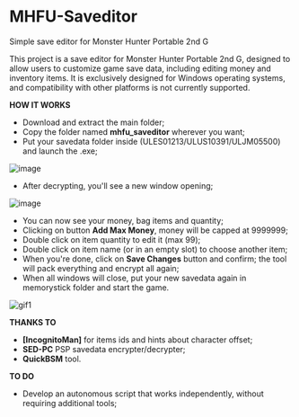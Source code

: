 # MHFU-Saveditor
Simple save editor for Monster Hunter Portable 2nd G

This project is a save editor for Monster Hunter Portable 2nd G, designed to allow users to customize game save data, including editing money and inventory items. It is exclusively designed for Windows operating systems, and compatibility with other platforms is not currently supported.

**HOW IT WORKS**

- Download and extract the main folder;
- Copy the folder named **mhfu_saveditor** wherever you want;
- Put your savedata folder inside (ULES01213/ULUS10391/ULJM05500) and launch the .exe;

![image](https://github.com/user-attachments/assets/14024f60-34af-483d-b7ef-288d5179fb2b)

- After decrypting, you'll see a new window opening;

![image](https://github.com/user-attachments/assets/9b2a6b37-f443-45c3-81b0-38c384b2e2a0)

- You can now see your money, bag items and quantity; 
- Clicking on button **Add Max Money**, money will be capped at 9999999;
- Double click on item quantity to edit it (max 99);
- Double click on item name (or in an empty slot) to choose another item;
- When you're done, click on **Save Changes** button and confirm; the tool will pack everything and encrypt all again;
- When all windows will close, put your new savedata again in memorystick folder and start the game.

![gif1](https://github.com/user-attachments/assets/a26fa453-fc97-4586-b102-f868261bcc0e)

**THANKS TO**

- **[IncognitoMan]** for items ids and hints about character offset;
- **SED-PC** PSP savedata encrypter/decrypter;
- **QuickBSM** tool.

**TO DO**
- Develop an autonomous script that works independently, without requiring additional tools;
